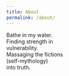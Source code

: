 ```yaml
---
title: About
permalink: /about/
---
```


Bathe in my water.  
Finding strength in  
vulnerability.  
Massaging the fictions  
              (self-mythology)  
into truth.

